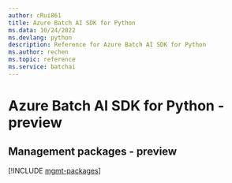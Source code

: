 ```yaml
---
author: cRui861
title: Azure Batch AI SDK for Python
ms.data: 10/24/2022
ms.devlang: python
description: Reference for Azure Batch AI SDK for Python
ms.author: rechen
ms.topic: reference
ms.service: batchai
---
```

# Azure Batch AI SDK for Python - preview

## Management packages - preview
[!INCLUDE [mgmt-packages](batch-ai-mgmt-index.md)]